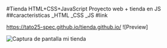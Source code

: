 #Tienda HTML+CSS+JavaScript
Proyecto web + tienda en JS
##caracteristicas
_HTML
_CSS
_JS
#link

https://tato25-spec.github.io/tienda.github.io/
![Preview]

![Captura de pantalla mi tienda](https://github.com/user-attachments/assets/2fc5be9b-577b-418f-9acc-ce35e0e96609)
